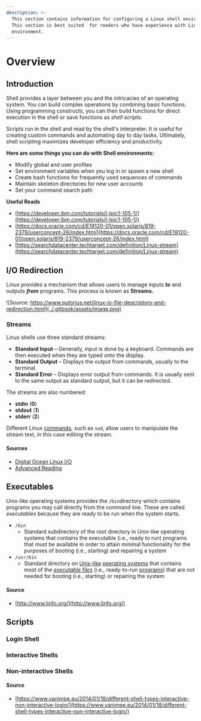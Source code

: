```yaml
---
description: >-
  This section contains information for configuring a Linux shell environment. 
  This section is best suited  for readers who have experience with Linux/UNIX
  environment.
---
```


# Overview

## Introduction

Shell provides a layer between you and the intricacies of an operating system.  You can build complex operations by combining basic functions. Using programming constructs, you can then build functions for direct execution in the shell or save functions as _shell scripts_. 

Scripts run in the shell and read by the shell's interpreter. It is useful for creating custom commands and automating day to day tasks.  Ultimately, shell scripting maximizes developer efficiency and productivity. 

**Here are some things you can do with Shell environments:**  

* Modify global and user profiles
* Set environment variables when you log in or spawn a new shell
* Create bash functions for frequently used sequences of commands
* Maintain skeleton directories for new user accounts
* Set your command search path

**Useful Reads**

* [https://developer.ibm.com/tutorials/l-lpic1-105-1/](https://developer.ibm.com/tutorials/l-lpic1-105-1/)
* [https://docs.oracle.com/cd/E19120-01/open.solaris/819-2379/userconcept-26/index.html](https://docs.oracle.com/cd/E19120-01/open.solaris/819-2379/userconcept-26/index.html)
* [https://searchdatacenter.techtarget.com/definition/Linux-stream](https://searchdatacenter.techtarget.com/definition/Linux-stream)

## I/O Redirection

Linux provides a mechanism that allows users to manage inputs _**to**_ and outputs _**from**_ programs.  This process is known as **Streams.**

![Source: https://www.putorius.net/linux-io-file-descriptors-and-redirection.html](../.gitbook/assets/image.png)

### **Streams**

Linux shells use three standard streams:

* **Standard Input** – Generally, input is done by a keyboard. Commands are then executed when they are typed onto the display.
* **Standard Output** – Displays the output from commands, usually to the terminal.
* **Standard Error** – Displays error output from commands. It is usually sent to the same output as standard output, but it can be redirected.

The streams are also numbered:

* **stdin** \(**0**\)
* **stdout** \(**1**\)
* **stderr** \(**2**\)

Different Linux [commands](https://searchwindowsserver.techtarget.com/definition/command), such as `sed`, allow users to manipulate the stream text, in this case editing the stream.

#### Sources 

* [Digital Ocean Linux I/O](https://www.digitalocean.com/community/tutorials/an-introduction-to-linux-i-o-redirection)
* [Advanced Reading](https://www.putorius.net/linux-io-file-descriptors-and-redirection.html)

## Executables

Unix-like operating systems provides the `/bin`directory which contains programs you may call directly from the command line.  These are called _executables_ because they are ready to be run when the system starts. 

* `/bin`
  * Standard subdirectory of the root directory in Unix-like operating systems that contains the executable \(i.e., ready to run\) programs that must be available in order to attain minimal functionality for the purposes of booting \(i.e., starting\) and repairing a system 
* `/usr/bin`
  * Standard directory on [Unix-like](http://www.linfo.org/unix-like.html) [operating systems](http://www.linfo.org/operating_systems_list.html) that contains most of the [_executable files_](http://www.linfo.org/executable.html) \(i.e., ready-to-run [programs](http://www.linfo.org/program.html)\) that are not needed for booting \(i.e., starting\) or repairing the system

#### Source

* [http://www.linfo.org/](http://www.linfo.org/)

## Scripts

### Login Shell

### Interactive Shells 

### Non-interactive Shells

#### Source

* [https://www.vanimpe.eu/2014/01/18/different-shell-types-interactive-non-interactive-login/](https://www.vanimpe.eu/2014/01/18/different-shell-types-interactive-non-interactive-login/)



